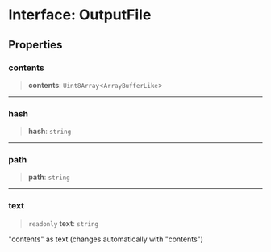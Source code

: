 # Interface: OutputFile

## Properties

### contents

> **contents**: `Uint8Array`\<`ArrayBufferLike`\>

---

### hash

> **hash**: `string`

---

### path

> **path**: `string`

---

### text

> `readonly` **text**: `string`

"contents" as text (changes automatically with "contents")
